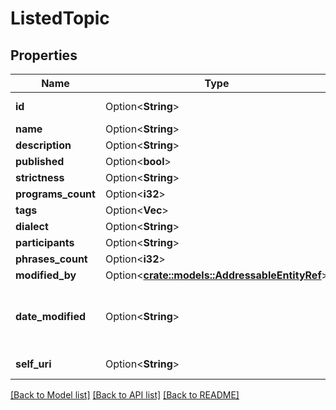 # ListedTopic

## Properties

Name | Type | Description | Notes
------------ | ------------- | ------------- | -------------
**id** | Option<**String**> | The globally unique identifier for the object. | [optional][readonly]
**name** | Option<**String**> |  | [optional]
**description** | Option<**String**> |  | [optional]
**published** | Option<**bool**> |  | [optional]
**strictness** | Option<**String**> |  | [optional]
**programs_count** | Option<**i32**> |  | [optional]
**tags** | Option<**Vec<String>**> |  | [optional]
**dialect** | Option<**String**> |  | [optional]
**participants** | Option<**String**> |  | [optional]
**phrases_count** | Option<**i32**> |  | [optional]
**modified_by** | Option<[**crate::models::AddressableEntityRef**](AddressableEntityRef.md)> |  | [optional]
**date_modified** | Option<**String**> | Date time is represented as an ISO-8601 string. For example: yyyy-MM-ddTHH:mm:ss[.mmm]Z | [optional]
**self_uri** | Option<**String**> | The URI for this object | [optional][readonly]

[[Back to Model list]](../README.md#documentation-for-models) [[Back to API list]](../README.md#documentation-for-api-endpoints) [[Back to README]](../README.md)


